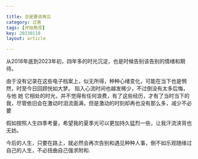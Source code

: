 ```yaml
---

title: 总是要说再见
category: 过客
tags: [开始焦虑]
key: 20230118
layout: article

---
```


从2018年底到2023年初，四年多的时光沉淀，也是时候告别该告别的情绪和期待。

<!--more-->

由于没有记录在这些电子档案上，似无所得，种种心绪变化，可能在当下也是惘然，时至今日回顾恍如大梦。
陷入心流时间也越发稀少，不过倒没有太多后悔，与他 她 它相处的时光，并不觉得有任何浪费，有了这些经历，才有了当时当下的我，尽管依旧会在激动时泪流面满，但是激动的时刻却再也没有那么多，减少不必要

假如按照人生四季考量，希望我的夏季光可以更加持久猛烈一些，让我汗流浃背也无妨。

今后的人生，只要在路上，就必然会再次告别和遇见种种人事，倒不如乐观随缘过自己的人生，不必扭曲自己强求附和.
